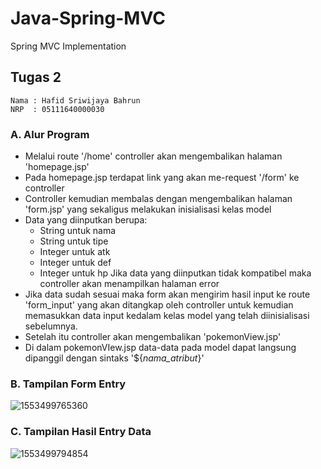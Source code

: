 # Java-Spring-MVC
Spring MVC Implementation

## Tugas 2
```
Nama : Hafid Sriwijaya Bahrun
NRP  : 05111640000030

```
### A. Alur Program
- Melalui route '/home' controller akan mengembalikan halaman 'homepage.jsp'
- Pada homepage.jsp terdapat link yang akan me-request '/form' ke controller
- Controller kemudian membalas dengan mengembalikan halaman 'form.jsp' yang sekaligus melakukan inisialisasi kelas model
- Data yang diinputkan berupa:
  - String untuk nama
  - String untuk tipe
  - Integer untuk atk
  - Integer untuk def
  - Integer untuk hp
  Jika data yang diinputkan tidak kompatibel maka controller akan menampilkan halaman error
- Jika data sudah sesuai maka form akan mengirim hasil input ke route 'form_input' yang akan ditangkap oleh controller untuk kemudian memasukkan data input kedalam kelas model yang telah diinisialisasi sebelumnya.
- Setelah itu controller akan mengembalikan 'pokemonView.jsp'
- Di dalam pokemonVIew.jsp data-data pada model dapat langsung dipanggil dengan sintaks '${_nama_atribut_}'

### B. Tampilan Form Entry
![1553499765360](https://user-images.githubusercontent.com/32842793/54902580-69847100-4f0c-11e9-9890-6651d5122d12.jpg)

### C. Tampilan Hasil Entry Data
![1553499794854](https://user-images.githubusercontent.com/32842793/54902582-69847100-4f0c-11e9-8fb1-c56b042c787b.jpg)
